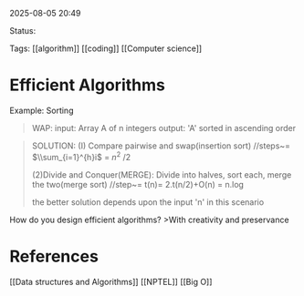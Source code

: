 
2025-08-05 20:49

Status:

Tags: [[algorithm]] [[coding]] [[Computer science]] 




# Efficient Algorithms

Example: Sorting
>WAP:
>	input: Array A of n integers
>	output: 'A' sorted in ascending order

>SOLUTION:
>	(I) Compare pairwise and swap(insertion sort)
>	//steps~= $\\sum_{i=1}^{h}i$ = $n^2$ /2
>	
>	(2)Divide and Conquer(MERGE): Divide into halves, sort each, merge the two(merge sort)
>	//step~= t(n)= 2.t(n/2)+O(n) = n.log
>	
>	the better solution depends upon the input 'n' in this scenario

How do you design efficient algorithms?
	>With creativity and preservance





# References
[[Data structures and Algorithms]] [[NPTEL]] [[Big O]] 